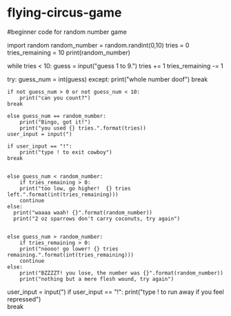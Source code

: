 # flying-circus-game
#beginner code for random number game

import random
random_number = random.randint(0,10)
tries = 0
tries_remaining = 10
print(random_number)

while tries < 10:
    guess = input("guess 1 to 9.")
    tries += 1
    tries_remaining -= 1

try:
    guess_num = int(guess)
    except:
        print("whole number doof")
    break

    if not guess_num > 0 or not guess_num < 10: 
        print("can you count?")   
    break

    else guess_num == random_number:
        print("Bingo, got it!")
        print("you used {} tries.".format(tries))
    user_input = input(")
	
    if user_input == "!":
        print("type ! to exit cowboy")   
    break


    else guess_num < random_number:
        if tries_remaining > 0:
        print("too low, go higher!  {} tries left.".format(int(tries_remaining)))
        continue
    else:
      print("waaaa waah! {}".format(random_number))
      print("2 oz sparrows don't carry coconuts, try again")


    else guess_num > random_number:
        if tries_remaining > 0:
        print("noooo! go lower! {} tries remaining.".format(int(tries_remaining)))
        continue
    else:
        print("BZZZZT! you lose, the number was {}".format(random_number))
        print("nothing but a mere flesh wound, try again")


user_input = input(")
        if user_input == "!":
            print("type ! to run away if you feel repressed")   
    break
	  
	  
	  
	  
	  
